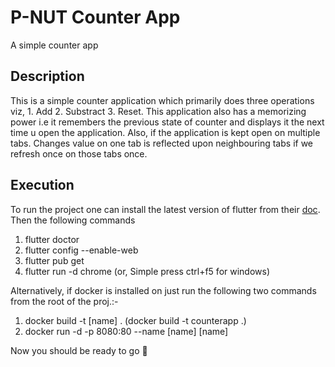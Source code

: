 # P-NUT Counter App

A simple counter app 

## Description

This is a simple counter application which primarily does three operations viz, 1. Add 2. Substract 3. Reset. This application also has a memorizing power i.e it remembers the previous state of counter and displays it the next time u open the application. 
Also, if the application is kept open on multiple tabs. Changes value on one tab is reflected upon neighbouring tabs if we refresh once on those tabs once.

## Execution

To run the project one can install the latest version of flutter from their [doc](https://docs.flutter.dev/get-started/install). Then the following commands
1. flutter doctor
2. flutter config --enable-web
3. flutter pub get 
4. flutter run -d chrome (or, Simple press ctrl+f5 for windows)



Alternatively, if docker is installed on just run the following two commands from the root of the proj.:-
1. docker build -t [name] . (docker build -t counterapp .)
2. docker run -d -p 8080:80 --name [name] [name]


Now you should be ready to go 🚀




